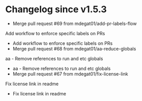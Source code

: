 # Changelog since v1.5.3
- Merge pull request #69 from mdegat01/add-pr-labels-flow

Add workflow to enforce specific labels on PRs 
- Add workflow to enforce specific labels on PRs 
- Merge pull request #68 from mdegat01/aa-reduce-globals

aa - Remove references to run and etc globals 
- aa - Remove references to run and etc globals 
- Merge pull request #67 from mdegat01/fix-license-link

Fix license link in readme 
- Fix license link in readme 
